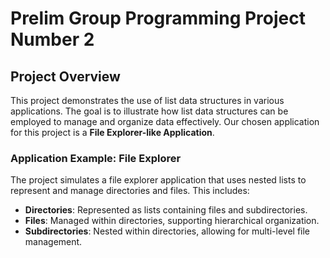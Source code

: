 # Prelim Group Programming Project Number 2

## Project Overview

This project demonstrates the use of list data structures in various applications. The goal is to illustrate how list data structures can be employed to manage and organize data effectively. Our chosen application for this project is a **File Explorer-like Application**.

### Application Example: File Explorer

The project simulates a file explorer application that uses nested lists to represent and manage directories and files. This includes:

- **Directories**: Represented as lists containing files and subdirectories.
- **Files**: Managed within directories, supporting hierarchical organization.
- **Subdirectories**: Nested within directories, allowing for multi-level file management.


